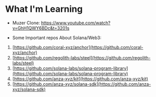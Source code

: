 # What I'm Learning

- Muzer Clone: https://www.youtube.com/watch?v=GhH1QWY6BDc&t=3201s


- Some Important repos About Solana/Web3:
1. [https://github.com/coral-xyz/anchor](https://github.com/coral-xyz/anchor)  
2. [https://github.com/regolith-labs/steel](https://github.com/regolith-labs/steel)  
3. [https://github.com/solana-labs/solana-program-library](https://github.com/solana-labs/solana-program-library)  
4. [https://github.com/anza-xyz/kit](https://github.com/anza-xyz/kit)  
5. [https://github.com/anza-xyz/solana-sdk](https://github.com/anza-xyz/solana-sdk)